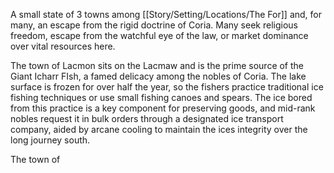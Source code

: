A small state of 3 towns among [[Story/Setting/Locations/The For]] and, for many, an escape from the rigid doctrine of Coria. Many seek religious freedom, escape from the watchful eye of the law, or market dominance over vital resources here. 

The town of Lacmon sits on the Lacmaw and is the prime source of the Giant Icharr FIsh, a famed delicacy among the nobles of Coria. The lake surface is frozen for over half the year, so the fishers practice traditional ice fishing techniques or use small fishing canoes and spears. The ice bored from this practice is a key component for preserving goods, and mid-rank nobles request it in bulk orders through a designated ice transport company, aided by arcane cooling to maintain the ices integrity over the long journey south.

The town of 